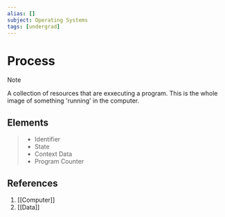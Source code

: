 ```yaml
---
alias: []
subject: Operating Systems
tags: [undergrad]
---
```

# Process

>[!note]
> A collection of resources that are exxecuting a program. This is the whole image of something 'running' in the computer.

## Elements

> - Identifier
> - State
> - Context Data
> - Program Counter

## References
1. [[Computer]]
2. [[Data]]